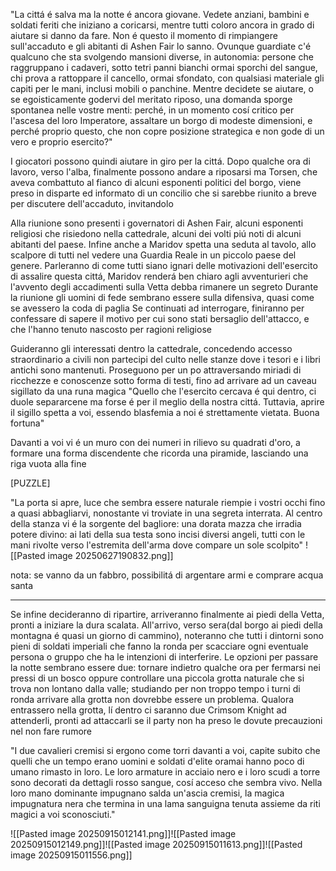 "La cittá é salva ma la notte é ancora giovane. Vedete anziani, bambini e soldati feriti che iniziano a coricarsi, mentre tutti coloro ancora in grado di aiutare si danno da fare. Non é questo il momento di rimpiangere sull'accaduto e gli abitanti di Ashen Fair lo sanno. Ovunque guardiate c'é qualcuno che sta svolgendo mansioni diverse, in autonomia: persone che raggruppano i cadaveri, sotto tetri panni bianchi ormai sporchi del sangue, chi prova a rattoppare il cancello, ormai sfondato, con qualsiasi materiale gli capiti per le mani, inclusi mobili o panchine. Mentre decidete se aiutare, o se egoisticamente godervi del meritato riposo, una domanda sporge spontanea nelle vostre menti: perché, in un momento cosí critico per l'ascesa del loro Imperatore, assaltare un borgo di modeste dimensioni, e perché proprio questo, che non copre posizione strategica e non gode di un vero e proprio esercito?"


I giocatori possono quindi aiutare in giro per la cittá. Dopo qualche ora di lavoro, verso l'alba, finalmente possono andare a riposarsi ma Torsen, che aveva combattuto al fianco di alcuni esponenti politici del borgo, viene preso in disparte ed informato di un concilio che si sarebbe riunito a breve per discutere dell'accaduto, invitandolo


Alla riunione sono presenti i governatori di Ashen Fair, alcuni esponenti religiosi che risiedono nella cattedrale, alcuni dei volti piú noti di alcuni abitanti del paese. Infine anche a Maridov spetta una seduta al tavolo, allo scalpore di tutti nel vedere una Guardia Reale in un piccolo paese del genere.
Parleranno di come tutti siano ignari delle motivazioni dell'esercito di assalire questa cittá, Maridov renderá ben chiaro agli avventurieri che l'avvento degli accadimenti sulla Vetta debba rimanere un segreto
Durante la riunione gli uomini di fede sembrano essere sulla difensiva, quasi come se avessero la coda di paglia
Se continuati ad interrogare, finiranno per confessare di sapere il motivo per cui sono stati bersaglio dell'attacco, e che l'hanno tenuto nascosto per ragioni religiose 

Guideranno gli interessati dentro la cattedrale, concedendo accesso straordinario a civili non partecipi del culto nelle stanze dove i tesori e i libri antichi sono mantenuti. Proseguono per un po attraversando miriadi di ricchezze e conoscenze sotto forma di testi, fino ad arrivare ad un caveau sigillato da una runa magica "Quello che l'esercito cercava é qui dentro, ci duole separarcene ma forse é per il meglio della nostra cittá. Tuttavia, aprire il sigillo spetta a voi, essendo blasfemia a noi é strettamente vietata. Buona fortuna"

Davanti a voi vi é un muro con dei numeri in rilievo su quadrati d'oro, a formare una forma discendente che ricorda una piramide, lasciando una riga vuota alla fine

[PUZZLE]

"La porta si apre, luce che sembra essere naturale riempie i vostri occhi fino a quasi abbagliarvi, nonostante vi troviate in una segreta interrata. Al centro della stanza vi é la sorgente del bagliore: una dorata mazza che irradia potere divino: ai lati della sua testa sono incisi diversi angeli, tutti con le mani rivolte verso l'estremita dell'arma dove compare un sole scolpito"
![[Pasted image 20250627190832.png]]



nota: se vanno da un fabbro, possibilitá di argentare armi e comprare acqua santa


-----------------------------------------------------------------

Se infine decideranno di ripartire, arriveranno finalmente ai piedi della Vetta, pronti a iniziare la dura scalata. All'arrivo, verso sera(dal borgo ai piedi della montagna é quasi un giorno di cammino), noteranno che tutti i dintorni sono pieni di soldati imperiali che fanno la ronda per scacciare ogni eventuale persona o gruppo che ha le intenzioni di interferire. Le opzioni per passare la notte sembrano essere due: tornare indietro qualche ora per fermarsi nei pressi di un bosco oppure controllare una piccola grotta naturale che si trova non lontano dalla valle; studiando per non troppo tempo i turni di ronda arrivare alla grotta non dovrebbe essere un problema. Qualora entrassero nella grotta, lí dentro ci saranno due Crimsom Knight ad attenderli, pronti ad attaccarli se il party non ha preso le dovute precauzioni nel non fare rumore

"I due cavalieri cremisi si ergono come torri davanti a voi, capite subito che quelli che un tempo erano uomini e soldati d'elite oramai hanno poco di umano rimasto in loro. Le loro armature in acciaio nero e i loro scudi a torre sono decorati da dettagli rosso sangue, cosí acceso che sembra vivo. Nella loro mano dominante impugnano salda un'ascia cremisi, la magica impugnatura nera che termina in una lama sanguigna tenuta assieme da riti magici a voi sconosciuti."





![[Pasted image 20250915012141.png]]![[Pasted image 20250915012149.png]]![[Pasted image 20250915011613.png]]![[Pasted image 20250915011556.png]]